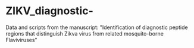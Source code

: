 # ZIKV_diagnostic-
Data and scripts from the manuscript:  "Identification of diagnostic peptide regions that distinguish Zikva virus from related mosquito-borne Flaviviruses"
